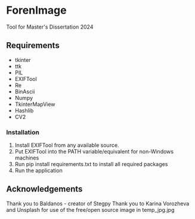 # ForenImage
Tool for Master's Dissertation 2024
## Requirements
- tkinter
- ttk
- PIL
- EXIFTool
- Re
- BinAscii
- Numpy
- TkinterMapView
- Hashlib
- CV2
### Installation
1. Install EXIFTool from any available source.
2. Put EXIFTool into the PATH variable/equivalent for non-Windows machines
3. Run pip install requirements.txt to install all required packages
4. Run the application

## Acknowledgements
Thank you to Baldanos - creator of Stegpy
Thank you to Karina Vorozheva and Unsplash for use of the free/open source image in temp_jpg.jpg